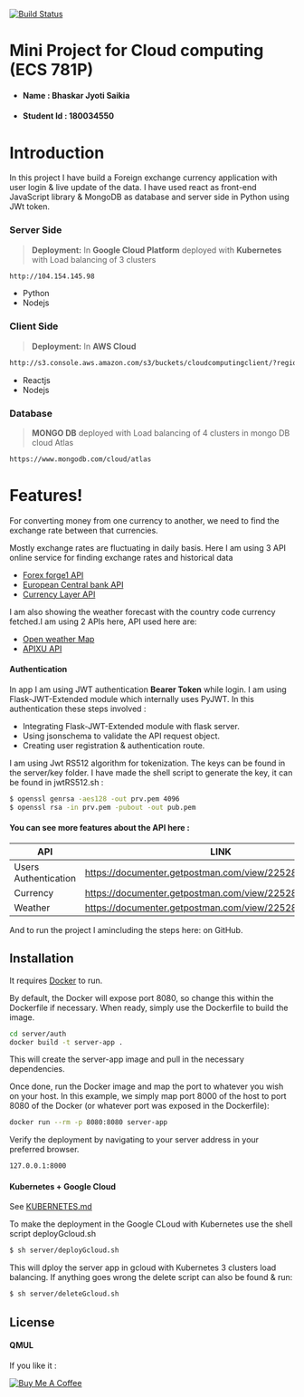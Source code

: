 [![Build Status](https://travis-ci.org/joemccann/dillinger.svg?branch=master)](https://travis-ci.org/joemccann/dillinger)

#  Mini Project for Cloud computing (ECS 781P)
* #### Name : Bhaskar Jyoti Saikia
* #### Student Id : 180034550



# Introduction
In this project I have build a Foreign exchange currency application with user login & live update of the data. I have used react as front-end JavaScript library & MongoDB as database and server side in Python using JWt token.

### Server Side
> **Deployment:** In **Google Cloud Platform**  deployed with **Kubernetes**  with Load balancing of 3 clusters

```sh
http://104.154.145.98
```

* Python 
* Nodejs

### Client Side
> **Deployment:** In **AWS Cloud** 
```sh
http://s3.console.aws.amazon.com/s3/buckets/cloudcomputingclient/?region=eu-west-1&tab=properties
```
* Reactjs
* Nodejs

### Database
> **MONGO DB** deployed with Load balancing of 4 clusters in mongo DB cloud Atlas
```sh
https://www.mongodb.com/cloud/atlas
```

# Features!
For converting money from one currency to another, we need to find the exchange rate between that currencies.

Mostly exchange rates are fluctuating in daily basis. Here I am using 3 API online service for finding exchange rates and historical data

* [Forex forge1 API](https://forex.1forge.com)
* [European Central bank API](https://exchangeratesapi.io)
* [Currency Layer API](https://currencylayer.com/documentation)

I am also showing the weather forecast with the country code currency fetched.I am using 2 APIs here, API used here are:

* [Open weather Map](https://openweathermap.org)
* [APIXU API](https://www.apixu.com)

#### Authentication
In app I am using JWT authentication **Bearer Token** while login. I am using Flask-JWT-Extended module which internally uses PyJWT. In this authentication these steps involved :
- Integrating Flask-JWT-Extended module with flask server.
- Using jsonschema to validate the API request object.
- Creating user registration & authentication route.

I am using Jwt RS512 algorithm for tokenization. The keys can be found in the server/key folder. I have made the shell script to generate the key, it can be found in jwtRS512.sh :

```sh 
$ openssl genrsa -aes128 -out prv.pem 4096
$ openssl rsa -in prv.pem -pubout -out pub.pem
```

#### You can see more features about the API here :


| API | LINK |
| ------ | ------ |
| Users Authentication | https://documenter.getpostman.com/view/2252854/S17tR8PJ |
| Currency | https://documenter.getpostman.com/view/2252854/S17tR8PH |
| Weather | https://documenter.getpostman.com/view/2252854/S17tR8Tb |




And to run the project I amincluding the steps here: 
 on GitHub.

## Installation

It requires [Docker](https://www.docker.com)  to run.



By default, the Docker will expose port 8080, so change this within the Dockerfile if necessary. When ready, simply use the Dockerfile to build the image.

```sh
cd server/auth
docker build -t server-app .
```
This will create the server-app image and pull in the necessary dependencies.

Once done, run the Docker image and map the port to whatever you wish on your host. In this example, we simply map port 8000 of the host to port 8080 of the Docker (or whatever port was exposed in the Dockerfile):

```sh
docker run --rm -p 8080:8080 server-app
```

Verify the deployment by navigating to your server address in your preferred browser.

```sh
127.0.0.1:8000
```

#### Kubernetes + Google Cloud

See [KUBERNETES.md](https://github.com/joemccann/dillinger/blob/master/KUBERNETES.md)

To make the deployment in the Google CLoud with Kubernetes use the shell script deployGcloud.sh

```sh
$ sh server/deployGcloud.sh 
```
This will dploy the server app in gcloud with Kubernetes 3 clusters load balancing. If anything goes wrong the delete script can also be found & run:
```sh
$ sh server/deleteGcloud.sh 
```

License
----

#### QMUL

If you like it :

<a href="https://www.buymeacoffee.com/Bhaskar" target="_blank"><img src="https://www.buymeacoffee.com/assets/img/custom_images/black_img.png" alt="Buy Me A Coffee" style="height: auto !important;width: auto !important;" ></a>